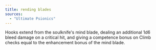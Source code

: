 ```yaml
---
title: rending blades
sources:
  - "Ultimate Psionics"
---
```


Hooks extend from the soulknife's mind blade, dealing an additional 1d6 bleed damage on a critical hit, and giving a competence bonus on Climb checks equal to the enhancement bonus of the mind blade.
